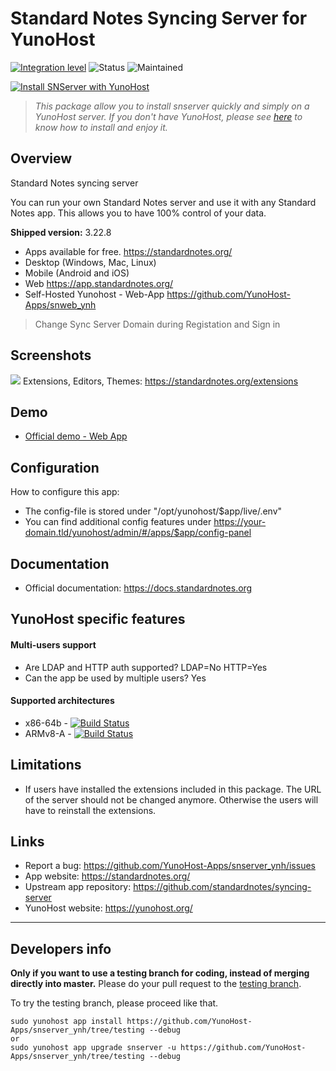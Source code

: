# Standard Notes Syncing Server for YunoHost

[![Integration level](https://dash.yunohost.org/integration/snserver.svg)](https://dash.yunohost.org/appci/app/snserver)
![Status](https://ci-apps.yunohost.org/ci/badges/snserver.status.svg)
![Maintained](https://ci-apps.yunohost.org/ci/badges/snserver.maintain.svg)

[![Install SNServer with YunoHost](https://install-app.yunohost.org/install-with-yunohost.svg)](https://install-app.yunohost.org/?app=snserver)

> *This package allow you to install snserver quickly and simply on a YunoHost server.
If you don't have YunoHost, please see [here](https://yunohost.org/#/install) to know how to install and enjoy it.*

## Overview

Standard Notes syncing server

You can run your own Standard Notes server and use it with any Standard Notes app. This allows you to have 100% control of your data.

**Shipped version:** 3.22.8
* Apps available for free. https://standardnotes.org/
* Desktop (Windows, Mac, Linux)
* Mobile (Android and iOS)
* Web https://app.standardnotes.org/
* Self-Hosted Yunohost - Web-App https://github.com/YunoHost-Apps/snweb_ynh
> Change Sync Server Domain during Registation and Sign in

## Screenshots

![](https://camo.githubusercontent.com/ca3744729c6c33f2f42d7917a4e7167c12a786615e14d1719f7d1ec6ed77aae8/68747470733a2f2f7374616e646172646e6f7465732e6f72672f6173736574732f686f6d65706167652d6865726f2e706e67)
Extensions, Editors, Themes: https://standardnotes.org/extensions


## Demo

* [Official demo - Web App](https://standardnotes.org/demo)

## Configuration

How to configure this app:
* The config-file is stored under "/opt/yunohost/$app/live/.env"
* You can find additional config features under https://your-domain.tld/yunohost/admin/#/apps/$app/config-panel

## Documentation

 * Official documentation: https://docs.standardnotes.org

## YunoHost specific features

#### Multi-users support

* Are LDAP and HTTP auth supported?    LDAP=No    HTTP=Yes
* Can the app be used by multiple users?	Yes

#### Supported architectures

* x86-64b - [![Build Status](https://ci-apps.yunohost.org/ci/logs/snserver.svg)](https://ci-apps.yunohost.org/ci/apps/snserver/)
* ARMv8-A - [![Build Status](https://ci-apps-arm.yunohost.org/ci/logs/snserver.svg)](https://ci-apps-arm.yunohost.org/ci/apps/snserver/)

## Limitations

* If users have installed the extensions included in this package. The URL of the server should not be changed anymore. Otherwise the users will have to reinstall the extensions.

## Links

 * Report a bug: https://github.com/YunoHost-Apps/snserver_ynh/issues
 * App website: https://standardnotes.org/
 * Upstream app repository: https://github.com/standardnotes/syncing-server
 * YunoHost website: https://yunohost.org/

---

Developers info
----------------

**Only if you want to use a testing branch for coding, instead of merging directly into master.**
Please do your pull request to the [testing branch](https://github.com/YunoHost-Apps/snserver_ynh/tree/testing).

To try the testing branch, please proceed like that.
```
sudo yunohost app install https://github.com/YunoHost-Apps/snserver_ynh/tree/testing --debug
or
sudo yunohost app upgrade snserver -u https://github.com/YunoHost-Apps/snserver_ynh/tree/testing --debug
```
